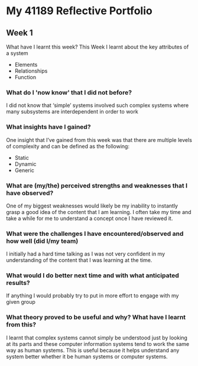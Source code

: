 # My 41189 Reflective Portfolio
## Week 1

What have I learnt this week?
This Week I learnt about the key attributes of a system
- Elements
- Relationships 
- Function

### What do I 'now know' that I did not before?

I did not know that ‘simple’ systems involved such complex systems where many subsystems are interdependent in order to work

### What insights have I gained?

One insight that I’ve gained from this week was that there are multiple levels of complexity and can be defined as the following:

- Static
- Dynamic 
- Generic

### What are (my/the) perceived strengths and weaknesses that I have observed?

One of my biggest weaknesses would likely be my inability to instantly grasp a good idea of the content that I am learning. I often take my time and take a while for me to understand a concept once I have reviewed it.

### What were the challenges I have encountered/observed and how well (did I/my team) 

I initially had a hard time talking as I was not very confident in my understanding of the content that I was learning at the time.

### What would I do better next time and with what anticipated results?

If anything I would probably try to put in more effort to engage with my given group

### What theory proved to be useful and why? What have I learnt from this?

I learnt that complex systems cannot simply be understood just by looking at its parts and these computer information systems tend to work the same way as human systems. This is useful because it helps understand any system better whether it be human systems or computer systems.
